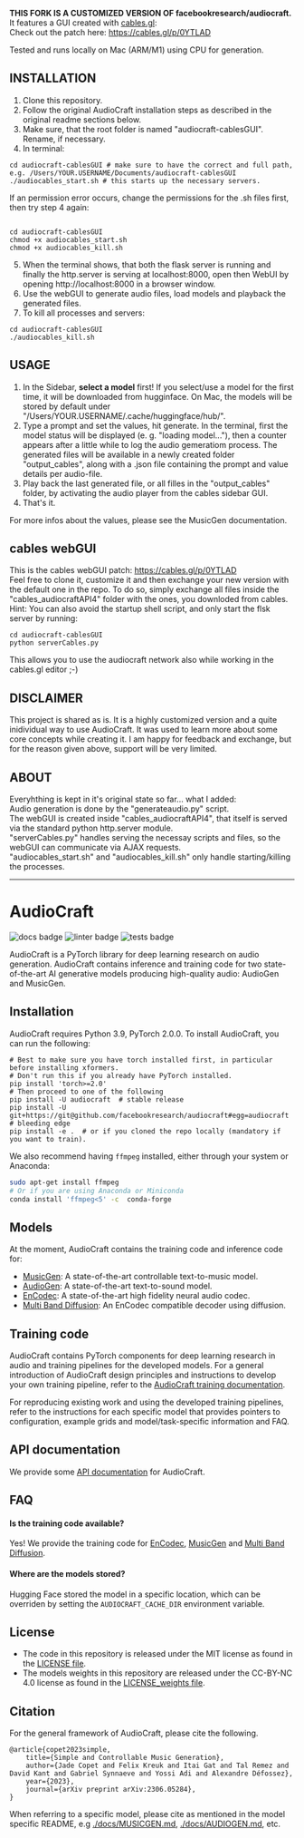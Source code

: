 **THIS FORK IS A CUSTOMIZED VERSION OF facebookresearch/audiocraft.**<br>
It features a GUI created with [cables.gl](https://cables.gl):<br>
Check out the patch here: https://cables.gl/p/0YTLAD<br>


Tested and runs locally on Mac (ARM/M1) using CPU for generation.<br>

## INSTALLATION

1. Clone this repository.
2. Follow the original AudioCraft installation steps as described in the original readme sections below.
3. Make sure, that the root folder is named "audiocraft-cablesGUI". Rename, if necessary.
4. In terminal:

```shell
cd audiocraft-cablesGUI # make sure to have the correct and full path, e.g. /Users/YOUR.USERNAME/Documents/audiocraft-cablesGUI
./audiocables_start.sh # this starts up the necessary servers.

```

If an permission error occurs, change the permissions for the .sh files first, then try step 4 again:
```shell

cd audiocraft-cablesGUI
chmod +x audiocables_start.sh
chmod +x audiocables_kill.sh
```


5. When the terminal shows, that both the flask server is running and finally the http.server is serving at localhost:8000, open then WebUI by opening http://localhost:8000 in a browser window.
6. Use the webGUI to generate audio files, load models and playback the generated files.
7. To kill all processes and servers:
   
```shell
cd audiocraft-cablesGUI
./audiocables_kill.sh
```

## USAGE

1. In the Sidebar, **select a model** first! If you select/use a model for the first time, it will be downloaded from hugginface. On Mac, the models will be stored by default under "/Users/YOUR.USERNAME/.cache/huggingface/hub/".
2. Type a prompt and set the values, hit generate. In the terminal, first the model status will be displayed (e. g. "loading model..."), then a counter appears after a little while to log the audio gemeratiom process. The generated files will be available in a newly created folder "output_cables", along with a .json file containing the prompt and value details per audio-file.
3. Play back the last generated file, or all filles in the "output_cables" folder, by activating the audio player from the cables sidebar GUI.
4. That's it.

For more infos about the values, please see the MusicGen documentation.

## cables webGUI

This is the cables webGUI patch: https://cables.gl/p/0YTLAD<br>
Feel free to clone it, customize it and then exchange your new version with the default one in the repo. To do so, simply exchange all files inside
the "cables_audiocraftAPI4" folder with the ones, you downloded from cables.<br>
Hint: You can also avoid the startup shell script, and only start the flsk server by running:
```shell
cd audiocraft-cablesGUI
python serverCables.py
```
This allows you to use the audiocraft network also while working in the cables.gl editor ;-)


## DISCLAIMER

This project is shared as is. It is a highly customized version and a quite inidividual way to use AudioCraft. It was used to learn more about some core concepts while creating it. 
I am happy for feedback and exchange, but for the reason given above, support will be very limited.

## ABOUT

Everyhthing is kept in it's original state so far... what I added:<br>
Audio generation is done by the "generateaudio.py" script.<br>
The webGUI is created inside "cables_audiocraftAPI4", that itself is served via the standard python http.server module.<br>
"serverCables.py" handles serving the necessay scripts and files, so the webGUI can communicate via AJAX requests.<br>
"audiocables_start.sh" and "audiocables_kill.sh" only handle starting/killing the processes.<br>



---


# AudioCraft
![docs badge](https://github.com/facebookresearch/audiocraft/workflows/audiocraft_docs/badge.svg)
![linter badge](https://github.com/facebookresearch/audiocraft/workflows/audiocraft_linter/badge.svg)
![tests badge](https://github.com/facebookresearch/audiocraft/workflows/audiocraft_tests/badge.svg)

AudioCraft is a PyTorch library for deep learning research on audio generation. AudioCraft contains inference and training code
for two state-of-the-art AI generative models producing high-quality audio: AudioGen and MusicGen.


## Installation
AudioCraft requires Python 3.9, PyTorch 2.0.0. To install AudioCraft, you can run the following:

```shell
# Best to make sure you have torch installed first, in particular before installing xformers.
# Don't run this if you already have PyTorch installed.
pip install 'torch>=2.0'
# Then proceed to one of the following
pip install -U audiocraft  # stable release
pip install -U git+https://git@github.com/facebookresearch/audiocraft#egg=audiocraft  # bleeding edge
pip install -e .  # or if you cloned the repo locally (mandatory if you want to train).
```

We also recommend having `ffmpeg` installed, either through your system or Anaconda:
```bash
sudo apt-get install ffmpeg
# Or if you are using Anaconda or Miniconda
conda install 'ffmpeg<5' -c  conda-forge
```

## Models

At the moment, AudioCraft contains the training code and inference code for:
* [MusicGen](./docs/MUSICGEN.md): A state-of-the-art controllable text-to-music model.
* [AudioGen](./docs/AUDIOGEN.md): A state-of-the-art text-to-sound model.
* [EnCodec](./docs/ENCODEC.md): A state-of-the-art high fidelity neural audio codec.
* [Multi Band Diffusion](./docs/MBD.md): An EnCodec compatible decoder using diffusion.

## Training code

AudioCraft contains PyTorch components for deep learning research in audio and training pipelines for the developed models.
For a general introduction of AudioCraft design principles and instructions to develop your own training pipeline, refer to
the [AudioCraft training documentation](./docs/TRAINING.md).

For reproducing existing work and using the developed training pipelines, refer to the instructions for each specific model
that provides pointers to configuration, example grids and model/task-specific information and FAQ.


## API documentation

We provide some [API documentation](https://facebookresearch.github.io/audiocraft/api_docs/audiocraft/index.html) for AudioCraft.


## FAQ

#### Is the training code available?

Yes! We provide the training code for [EnCodec](./docs/ENCODEC.md), [MusicGen](./docs/MUSICGEN.md) and [Multi Band Diffusion](./docs/MBD.md).

#### Where are the models stored?

Hugging Face stored the model in a specific location, which can be overriden by setting the `AUDIOCRAFT_CACHE_DIR` environment variable.


## License
* The code in this repository is released under the MIT license as found in the [LICENSE file](LICENSE).
* The models weights in this repository are released under the CC-BY-NC 4.0 license as found in the [LICENSE_weights file](LICENSE_weights).


## Citation

For the general framework of AudioCraft, please cite the following.
```
@article{copet2023simple,
    title={Simple and Controllable Music Generation},
    author={Jade Copet and Felix Kreuk and Itai Gat and Tal Remez and David Kant and Gabriel Synnaeve and Yossi Adi and Alexandre Défossez},
    year={2023},
    journal={arXiv preprint arXiv:2306.05284},
}
```

When referring to a specific model, please cite as mentioned in the model specific README, e.g
[./docs/MUSICGEN.md](./docs/MUSICGEN.md), [./docs/AUDIOGEN.md](./docs/AUDIOGEN.md), etc.
